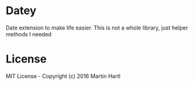 # Datey
Date extension to make life easier. This is not a whole library, just helper methods I needed

# License
MIT License - Copyright (c) 2016 Martin Hartl